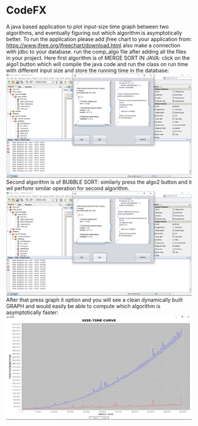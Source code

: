 # CodeFX
A java based application to plot input-size time graph between two algorithms, and eventually figuring out which algorithm is asymptotically better.
To run the application please add jfree chart to your application from:
https://www.jfree.org/jfreechart/download.html
also make a connection with jdbc to your database.
run the comp_algo file after adding all the files in your project.
Here first algorithm is of MERGE SORT IN JAVA:
click on the algo1 button which will compile the java code and run the class on run time with different input size and store the running time in the database:
![alt tag](https://github.com/sakshamg67/CodeFX/blob/main/Screenshot%20(149).png)
Second algorithm is of BUBBLE SORT:
similarly press the algo2 button and it wil perfomr similar operation for second algorithm.
![alt tag](https://github.com/sakshamg67/CodeFX/blob/main/Screenshot%20(150).png)
After that press graph it option and you will see a clean dynamically built GRAPH and would easily be able to compute which algorithm is asymptotically faster:
![alt tag](https://github.com/sakshamg67/CodeFX/blob/main/Screenshot%20(152).png)
